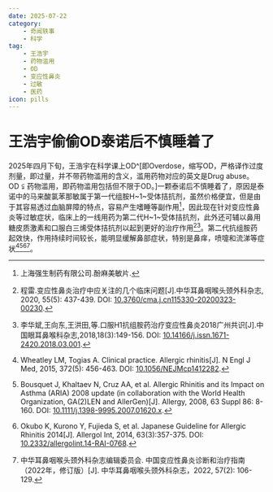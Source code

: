 ```yaml
---
date: 2025-07-22
category: 
    - 奇闻轶事
    - 科学
tag: 
    - 王浩宇
    - 药物滥用
    - OD
    - 变应性鼻炎
    - 过敏
    - 医药
icon: pills
---
```


# 王浩宇偷偷OD泰诺后不慎睡着了

2025年四月下旬，王浩宇在科学课上OD^[即Overdose，缩写OD，严格译作过度剂量，即过量，并不带药物滥用的含义，滥用药物对应的英文是Drug abuse。$\text{OD}\subsetneqq\text{药物滥用}$，即药物滥用包括但不限于OD。]一颗泰诺后不慎睡着了，原因是泰诺中的马来酸氯苯那敏属于第一代组胺H~1~受体拮抗剂，虽然价格便宜，但是由于其容易透过血脑屏障的特点，容易产生嗜睡等副作用[^1]，因此现在针对变应性鼻炎等过敏症状，临床上的一线用药为第二代H~1~受体拮抗剂，此外还可辅以鼻用糖皮质激素和口服白三烯受体拮抗剂以起到更好的治疗作用[^2][^3]。第二代抗组胺药起效快，作用持续时间较长，能明显缓解鼻部症状，特别是鼻痒，喷嚏和流涕等症状[^4][^5][^6][^7]。

[^1]: 上海强生制药有限公司.酚麻美敏片.
[^2]: 程雷.变应性鼻炎治疗中应关注的几个临床问题\[J\].中华耳鼻咽喉头颈外科杂志, 2020, 55(5): 437-439. DOI: [10.3760/cma.j.cn115330-20200323-00230](https://doi.org/10.3760/cma.j.cn115330-20200323-00230).
[^3]: 李华斌,王向东,王洪田,等.口服H1抗组胺药治疗变应性鼻炎2018广州共识\[J\].中国眼耳鼻喉科杂志,2018,18(3):149-156. DOI: [10.14166/j.issn.1671-2420.2018.03.001](https://doi.org/10.14166/j.issn.1671-2420.2018.03.001).
[^4]: Wheatley LM, Togias A. Clinical practice. Allergic rhinitis\[J\]. N Engl J Med, 2015, 372(5): 456-463. DOI: [10.1056/NEJMcp1412282](https://doi.org/10.1056/NEJMcp1412282).
[^5]: Bousquet J, Khaltaev N, Cruz AA, et al. Allergic Rhinitis and its Impact on Asthma (ARIA) 2008 update (in collaboration with the World Health Organization, GA(2)LEN and AllerGen)\[J\]. Allergy, 2008, 63 Suppl 86: 8-160. DOI: [10.1111/j.1398-9995.2007.01620.x](https://doi.org/10.1111/j.1398-9995.2007.01620.x).
[^6]: Okubo K, Kurono Y, Fujieda S, et al. Japanese Guideline for Allergic Rhinitis 2014\[J\]. Allergol Int, 2014, 63(3):357-375. DOI: [10.2332/allergolint.14-RAI-0768](https://doi.org/10.2332/allergolint.14-RAI-0768).
[^7]: 中华耳鼻咽喉头颈外科杂志编辑委员会. 中国变应性鼻炎诊断和治疗指南（2022年，修订版）\[J\]. 中华耳鼻咽喉头颈外科杂志，2022, 57(2): 106-129.
